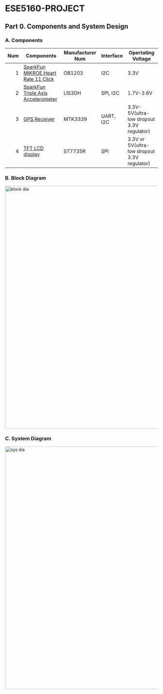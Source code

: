 # ESE5160-PROJECT
## Part 0. Components and System Design
### A. Components
| Num  | Components|  Manufacturer Num |   Interface  | Opertating Voltage |
|-----:|-----------|-------------------|--------------|--------------------|
|     1| [SparkFun MIKROE Heart Rate 11 Click ](https://www.sparkfun.com/products/20608) | OB1203 | I2C | 3.3V |
|     2| [SparkFun Triple Axis Accelerometer ](https://www.sparkfun.com/products/13963)  | LIS3DH | SPI, I2C | 1.7V-3.6V |
|     3| [GPS Receiver ](https://learn.adafruit.com/adafruit-mini-gps-pa1010d-module)    | MTK3339 | UART, I2C | 3.3V-5V(ultra-low dropout 3.3V regulator)|
|     4| [TFT LCD display ](https://www.adafruit.com/product/358)                        | ST7735R | SPI | 3.3V or 5V(ultra-low dropout 3.3V regulator) |

### B. Block Diagram
<img width="800" alt="block dia" src="https://user-images.githubusercontent.com/114005477/213963825-52173962-5073-4b0c-a5fd-9afa199cb920.png">

### C. System Diagram
<img width="800" alt="sys dia" src="https://user-images.githubusercontent.com/114005477/213963833-3bedaadc-79f3-4aa1-978d-a4365a081819.png">
